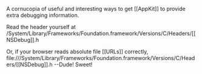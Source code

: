 A cornucopia of useful and interesting ways to get [[AppKit]] to provide extra debugging information.

Read the header yourself at
 /System/Library/Frameworks/Foundation.framework/Versions/C/Headers/[[NSDebug]].h

Or, if your browser reads absolute file [[URLs]] correctly, 
 file:///System/Library/Frameworks/Foundation.framework/Versions/C/Headers/[[NSDebug]].h --Dude! Sweet!
